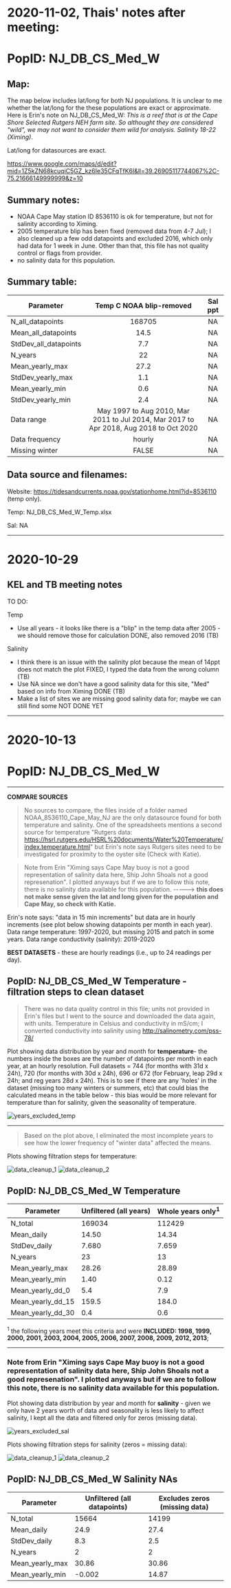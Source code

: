 # 2020-11-02, Thais' notes after meeting:

# PopID: NJ_DB_CS_Med_W

## Map:

The map below includes lat/long for both NJ populations. It is unclear to me whether the lat/long for the these populations are exact or approximate. Here is Erin's note on NJ_DB_CS_Med_W: *This is a reef that is at the Cape Shore Selected Rutgers NEH farm site. So althought they are considered "wild", we may not want to consider them wild for analysis. Salinity 18-22 (Ximing)*. 

Lat/long for datasources are exact.

https://www.google.com/maps/d/edit?mid=1Z5kZN68kcuqiC5GZ_kz6Ie35CFqTfK6l&ll=39.26905117744067%2C-75.21666149999999&z=10

## Summary notes:

- NOAA Cape May station ID 8536110 is ok for temperature, but not for salinity according to Ximing.
- 2005 temperature blip has been fixed (removed data from 4-7 Jul); I also cleaned up a few odd datapoints and excluded 2016, which only had data for 1 week in June. Other than that, this file has not quality control or flags from provider.
- no salinity data for this population.

## Summary table:

| Parameter             | Temp C NOAA blip-removed  |          Sal ppt           |
| ----------------------| :-----------------------: | :------------------------: |
| N_all_datapoints      |           168705          |             NA             |
| Mean_all_datapoints   |            14.5           |             NA             |
| StdDev_all_datapoints |             7.7           |             NA             |
| N_years               |             22            |             NA             |
| Mean_yearly_max       |             27.2          |             NA             |
| StdDev_yearly_max     |             1.1           |             NA             |
| Mean_yearly_min       |             0.6           |             NA             |
| StdDev_yearly_min     |             2.4           |             NA             |
| Data range            |May 1997 to Aug 2010, Mar 2011 to Jul 2014, Mar 2017 to Apr 2018, Aug 2018 to Oct 2020|    NA    |
| Data frequency        |            hourly         |             NA             |
| Missing winter        |            FALSE          |             NA             |


## Data source and filenames:

Website: https://tidesandcurrents.noaa.gov/stationhome.html?id=8536110 (temp only).

Temp: NJ_DB_CS_Med_W_Temp.xlsx

Sal: NA

---
# 2020-10-29

## KEL and TB meeting notes

TO DO:

Temp
- Use all years - it looks like there is a "blip" in the temp data after 2005 - we should remove those for calculation DONE, also removed 2016 (TB)

Salinity
- I think there is an issue with the salinity plot because the mean of 14ppt does not match the plot FIXED, I typed the data from the wrong column (TB)
- Use NA since we don't have a good salinity data for this site, "Med" based on info from Ximing DONE (TB)
- Make a list of sites we are missing good salinity data for; maybe we can still find some NOT DONE YET

---

# 2020-10-13

# PopID: NJ_DB_CS_Med_W
---

**COMPARE SOURCES**

> No sources to compare, the files inside of a folder named NOAA_8536110_Cape_May_NJ are the only datasource found for both temperature and salinity. One of the spreadsheets mentions a second source for temperature "Rutgers data: https://hsrl.rutgers.edu/HSRL%20documents/Water%20Temperature/index.temperature.html" but Erin's note says Rutgers sites need to be investigated for proximity to the oyster site (Check with Katie).

> Note from Erin "Ximing says Cape May buoy is not a good representation of salinity data here, Ship John Shoals not a good represenation". I plotted anyways but if we are to follow this note, there is no salinity data available for this population. -----> **this does not make sense given the lat and long given for the population and Cape May, so check with Katie.**

Erin's note says: "data in 15 min increments" but data are in hourly increments (see plot below showing datapoints per month in each year).
Data range temperature: 1997-2020, but missing 2015 and patch in some years.
Data range conductivity (salinity): 2019-2020


**BEST DATASETS** - these are hourly readings (i.e., up to 24 readings per day).

## PopID: NJ_DB_CS_Med_W Temperature - filtration steps to clean dataset

> There was no data quality control in this file; units not provided in Erin's files but I went to the source and downloaded the data again, with units.
> Temperature in Celsius and conductivity in mS/cm; I converted conductivity into salinity using http://salinometry.com/pss-78/

Plot showing data distribution by year and month for **temperature**- the numbers inside the boxes are the number of datapoints per month in each year, at an hourly resolution. Full datasets = 744 (for months with 31d x 24h), 720 (for months with 30d x 24h), 696 or 672 (for February, leap 29d x 24h; and reg years 28d x 24h). This is to see if there are any 'holes' in the dataset (missing too many winters or summers, etc) that could bias the calculated means in the table below - this bias would be more relevant for temperature than for salinity, given the seasonality of temperature. 

![years_excluded_temp](../img/NJ_DB_CS_Med_W_by_mo_yr_temp.PNG)

---

> Based on the plot above, I eliminated the most incomplete years to see how the lower frequency of "winter data" affected the means.

Plots showing filtration steps for temperature:

![data_cleanup_1](../img/NJ_DB_CS_Med_W_temp_step1_unfiltered.PNG)
![data_cleanup_2](../img/NJ_DB_CS_Med_W_temp_step2_wholeyears.PNG)


## PopID: NJ_DB_CS_Med_W Temperature

| Parameter         | Unfiltered (all years) | Whole years only<sup>1<sup/> | 
| ------------------| ---------------------- | ---------------------------- | 
| N_total           |       169034           |            112429            |     
| Mean_daily        |        14.50           |              14.34           |      
| StdDev_daily      |         7.680          |               7.659          |        
| N_years           |          23            |                 13           |        
| Mean_yearly_max   |          28.26         |                 28.89        |        
| Mean_yearly_min   |         1.40           |                0.12          |       
| Mean_yearly_dd_0  |         5.4            |                 7.9          |        
| Mean_yearly_dd_15 |          159.5         |                 184.0        |          
| Mean_yearly_dd_30 |          0.4          |                  0.6          | 

<sup>1</sup> the following years meet this criteria and were **INCLUDED: 1998, 1999, 2000, 2001, 2003, 2004, 2005, 2006, 2007, 2008, 2009, 2012, 2013**;

---

### Note from Erin "Ximing says Cape May buoy is not a good representation of salinity data here, Ship John Shoals not a good represenation". I plotted anyways but if we are to follow this note, there is no salinity data available for this population.

Plot showing data distribution by year and month for **salinity** - given we only have 2 years worth of data and seasonality is less likely to affect salinity, I kept all the data and filtered only for zeros (missing data).

![years_excluded_sal](../img/NJ_DB_CS_Med_W_by_mo_yr_sal.PNG)

Plots showing filtration steps for salinity (zeros = missing data):

![data_cleanup_1](../img/NJ_DB_CS_Med_W_sal_step1_unfiltered.PNG)
![data_cleanup_2](../img/NJ_DB_CS_Med_W_sal_step2_excl_zeros.PNG)




## PopID: NJ_DB_CS_Med_W Salinity NAs 

| Parameter         | Unfiltered (all datapoints) | Excludes zeros (missing data) | 
| ------------------| --------------------------- | ----------------------------- | 
| N_total           |       15664                 |      14199                    |     
| Mean_daily        |          24.9              |         27.4               |      
| StdDev_daily      |            8.3            |           2.5               |        
| N_years           |          2                  |                 2             |        
| Mean_yearly_max   |         30.86               |                 30.86         |        
| Mean_yearly_min   |         -0.002              |                14.87          |   

